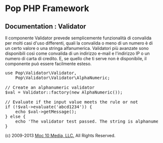 Pop PHP Framework
=================

Documentation : Validator
-------------------------

Il componente Validator prevede semplicemente funzionalità di convalida per molti casi d'uso differenti, quali la convalida o meno di un numero è di un certo valore o una stringa alfanumerica. Validatori più avanzate sono disponibili così come convalida di un indirizzo e-mail e l'indirizzo IP o un numero di carta di credito. E, se quello che ti serve non è disponibile, il componente può essere facilmente esteso.

<pre>
use Pop\Validator\Validator,
    Pop\Validator\Validator\AlphaNumeric;

// Create an alphanumeric validator
$val = Validator::factory(new AlphaNumeric());

// Evaluate if the input value meets the rule or not
if (!$val->evaluate('abcd1234')) {
    echo $val->getMessage();
} else {
    echo 'The validator test passed. The string is alphanumeric.';
}
</pre>

(c) 2009-2013 [Moc 10 Media, LLC.](http://www.moc10media.com) All Rights Reserved.
